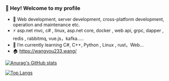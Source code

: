### 👋 Hey! Welcome to my profile

- 🥇 Web development, server development, cross-platform development, operation and maintenance etc.
- ⚡ asp.net mvc, c# , linux, asp.net core, docker , web api, grpc, dapper , redis , rabbitmq, vue.js，kafka.....
- 🌱 I’m currently learning C#, C++, Python , Linux , rust，Web...
- 🏠 <a href="https://wangyou233.wang/">https://wangyou233.wang/</a>

[![Anurag's GitHub stats](https://github-readme-stats.vercel.app/api?username=wangyou233&count_private=true)](https://github.com/anuraghazra/github-readme-stats)

[![Top Langs](https://github-readme-stats.vercel.app/api/top-langs/?username=wangyou233&langs_count=8&layout=compact&count_private=true)](https://github.com/anuraghazra/github-readme-stats)



